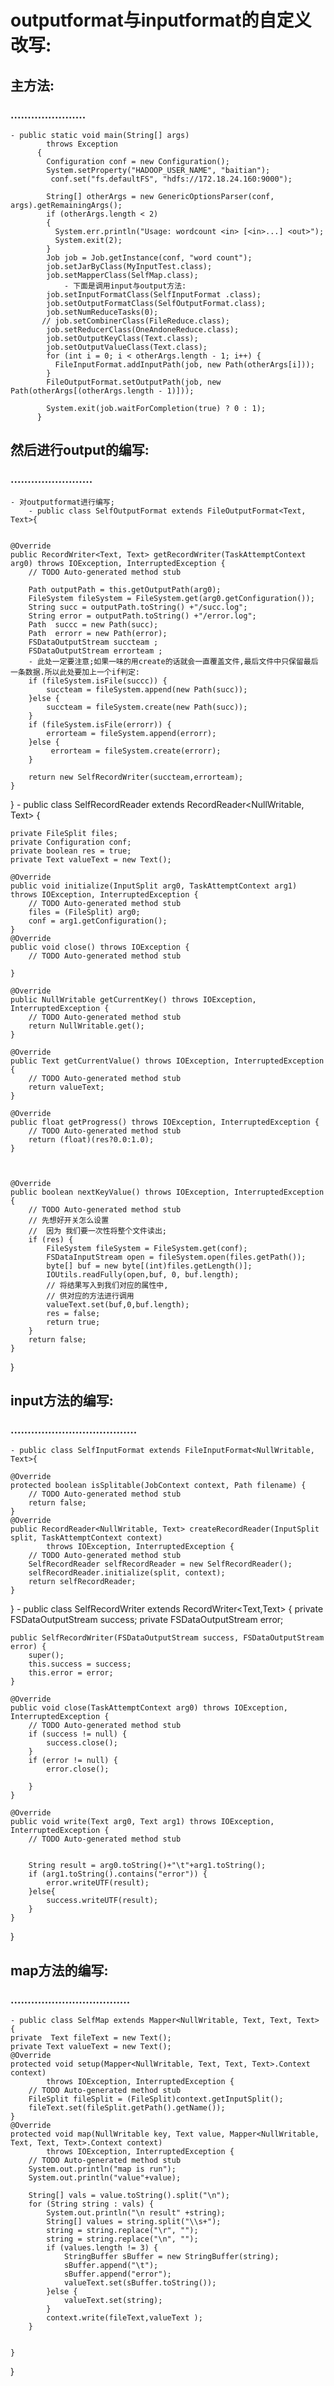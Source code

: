# outputformat与inputformat的自定义改写:
## 主方法:
### ......................
	- public static void main(String[] args)
		    throws Exception
		  {
		    Configuration conf = new Configuration();
		    System.setProperty("HADOOP_USER_NAME", "baitian");
	         conf.set("fs.defaultFS", "hdfs://172.18.24.160:9000");

		    String[] otherArgs = new GenericOptionsParser(conf, args).getRemainingArgs();
		    if (otherArgs.length < 2)
		    {
		      System.err.println("Usage: wordcount <in> [<in>...] <out>");
		      System.exit(2);
		    }
		    Job job = Job.getInstance(conf, "word count");
		    job.setJarByClass(MyInputTest.class);
		    job.setMapperClass(SelfMap.class);
				- 下面是调用input与output方法:
		    job.setInputFormatClass(SelfInputFormat .class);
		    job.setOutputFormatClass(SelfOutputFormat.class);
		    job.setNumReduceTasks(0);
    	   // job.setCombinerClass(FileReduce.class);
		    job.setReducerClass(OneAndoneReduce.class);
		    job.setOutputKeyClass(Text.class);
		    job.setOutputValueClass(Text.class);
		    for (int i = 0; i < otherArgs.length - 1; i++) {
		      FileInputFormat.addInputPath(job, new Path(otherArgs[i]));
		    }
		    FileOutputFormat.setOutputPath(job, new Path(otherArgs[(otherArgs.length - 1)]));
		    
		    System.exit(job.waitForCompletion(true) ? 0 : 1);
		  }
		  
## 然后进行output的编写:
### ........................
	- 对outputformat进行编写;
		- public class SelfOutputFormat extends FileOutputFormat<Text, Text>{


	@Override
	public RecordWriter<Text, Text> getRecordWriter(TaskAttemptContext arg0) throws IOException, InterruptedException {
		// TODO Auto-generated method stub
		
		Path outputPath = this.getOutputPath(arg0);
		FileSystem fileSystem = FileSystem.get(arg0.getConfiguration());
		String succ = outputPath.toString() +"/succ.log";
		String error = outputPath.toString() +"/error.log";
		Path  succc = new Path(succ);
		Path  errorr = new Path(error);
		FSDataOutputStream succteam ;
		FSDataOutputStream errorteam ;
		- 此处一定要注意;如果一味的用create的话就会一直覆盖文件,最后文件中只保留最后一条数据.所以此处要加上一个if判定:
		if (fileSystem.isFile(succc)) {
			succteam = fileSystem.append(new Path(succ));
		}else {
			succteam = fileSystem.create(new Path(succ));
		}
		if (fileSystem.isFile(errorr)) {
			errorteam = fileSystem.append(errorr);
		}else {
			 errorteam = fileSystem.create(errorr);
		}
			
		return new SelfRecordWriter(succteam,errorteam);
	}

}
	- public class SelfRecordReader extends RecordReader<NullWritable, Text> {
	
	private FileSplit files;
	private Configuration conf;
	private boolean res = true;
	private Text valueText = new Text();
	
	@Override
	public void initialize(InputSplit arg0, TaskAttemptContext arg1) throws IOException, InterruptedException {
		// TODO Auto-generated method stub
		files = (FileSplit) arg0;
		conf = arg1.getConfiguration();
	}
	@Override
	public void close() throws IOException {
		// TODO Auto-generated method stub
		
	}

	@Override
	public NullWritable getCurrentKey() throws IOException, InterruptedException {
		// TODO Auto-generated method stub
		return NullWritable.get();
	}

	@Override
	public Text getCurrentValue() throws IOException, InterruptedException {
		// TODO Auto-generated method stub
		return valueText;
	}

	@Override
	public float getProgress() throws IOException, InterruptedException {
		// TODO Auto-generated method stub
		return (float)(res?0.0:1.0);
	}

	

	@Override
	public boolean nextKeyValue() throws IOException, InterruptedException {
		// TODO Auto-generated method stub
		// 先想好开关怎么设置
		//  因为 我们要一次性将整个文件读出;
		if (res) {
			FileSystem fileSystem = FileSystem.get(conf);
			FSDataInputStream open = fileSystem.open(files.getPath());
			byte[] buf = new byte[(int)files.getLength()];
			IOUtils.readFully(open,buf, 0, buf.length);
			// 将结果写入到我们对应的属性中,
			// 供对应的方法进行调用
			valueText.set(buf,0,buf.length);
			res = false;
			return true;
		}
		return false;
	}

}

## input方法的编写:
### .....................................
	- public class SelfInputFormat extends FileInputFormat<NullWritable, Text>{

	@Override
	protected boolean isSplitable(JobContext context, Path filename) {
		// TODO Auto-generated method stub
		return false;
	}
	@Override
	public RecordReader<NullWritable, Text> createRecordReader(InputSplit split, TaskAttemptContext context)
			throws IOException, InterruptedException {
		// TODO Auto-generated method stub
		SelfRecordReader selfRecordReader = new SelfRecordReader();
		selfRecordReader.initialize(split, context);
		return selfRecordReader;
	}

}
	- public class SelfRecordWriter extends RecordWriter<Text,Text> {
	private FSDataOutputStream success;
	private FSDataOutputStream error;
	
	
	
	public SelfRecordWriter(FSDataOutputStream success, FSDataOutputStream error) {
		super();
		this.success = success;
		this.error = error;
	}

	@Override
	public void close(TaskAttemptContext arg0) throws IOException, InterruptedException {
		// TODO Auto-generated method stub
		if (success != null) {
			success.close();
		}
		if (error != null) {
			error.close();
			
		}
	}

	@Override
	public void write(Text arg0, Text arg1) throws IOException, InterruptedException {
		// TODO Auto-generated method stub
		
		
		String result = arg0.toString()+"\t"+arg1.toString();
		if (arg1.toString().contains("error")) {
			error.writeUTF(result);
		}else{
			success.writeUTF(result);
		}
	}

}

## map方法的编写:
### ...................................
	- public class SelfMap extends Mapper<NullWritable, Text, Text, Text> {
	private  Text fileText = new Text();
	private Text valueText = new Text();
	@Override
	protected void setup(Mapper<NullWritable, Text, Text, Text>.Context context)
			throws IOException, InterruptedException {
		// TODO Auto-generated method stub
		FileSplit fileSplit = (FileSplit)context.getInputSplit();
		fileText.set(fileSplit.getPath().getName());
	}
	@Override
	protected void map(NullWritable key, Text value, Mapper<NullWritable, Text, Text, Text>.Context context)
			throws IOException, InterruptedException {
		// TODO Auto-generated method stub
		System.out.println("map is run");
		System.out.println("value"+value);
		
		String[] vals = value.toString().split("\n");
		for (String string : vals) {
			System.out.println("\n result" +string);
			String[] values = string.split("\\s+");
			string = string.replace("\r", "");
			string = string.replace("\n", "");
			if (values.length != 3) {
				StringBuffer sBuffer = new StringBuffer(string);
				sBuffer.append("\t");
				sBuffer.append("error");
				valueText.set(sBuffer.toString());
			}else {
				valueText.set(string);
			} 
			context.write(fileText,valueText );
		}
		
		
	}
}
